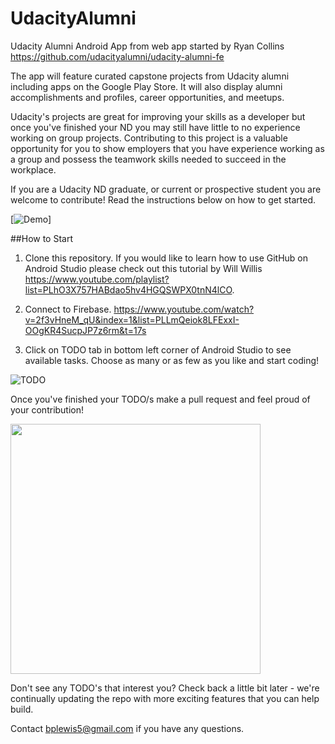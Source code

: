 # UdacityAlumni
Udacity Alumni Android App from web app started by Ryan Collins https://github.com/udacityalumni/udacity-alumni-fe

The app will feature curated capstone projects from Udacity alumni including apps on the Google Play Store. It will also display alumni accomplishments and profiles, career opportunities, and meetups.

Udacity's projects are great for improving your skills as a developer but once you've finished your ND you may still have little to no experience working on group projects. Contributing to this project is a valuable opportunity for you to show employers that you have experience working as a group and possess the teamwork skills needed to succeed in the workplace.

If you are a Udacity ND graduate, or current or prospective student you are welcome to contribute! Read the instructions below on how to get started. 

[![Demo](https://j.gifs.com/GZXDKJ.gif)]

##How to Start

1. Clone this repository. If you would like to learn how to use GitHub on Android Studio please check out this tutorial by Will Willis https://www.youtube.com/playlist?list=PLhO3X757HABdao5hv4HGQSWPX0tnN4lCO. 

2. Connect to Firebase. https://www.youtube.com/watch?v=2f3vHneM_qU&index=1&list=PLLmQeiok8LFExxI-OOgKR4SucpJP7z6rm&t=17s

3. Click on TODO tab in bottom left corner of Android Studio to see available tasks. Choose as many or as few as you like and start coding!

![TODO](https://github.com/BenGoBlue05/UdacityAlumni/blob/master/Todos/Todo.png)

Once you've finished your TODO/s make a pull request and feel proud of your contribution!

<img src="https://github.com/BenGoBlue05/UdacityAlumni/blob/master/Todos/pull-request.png" width = 400>

Don't see any TODO's that interest you? Check back a little bit later - we're continually updating the repo with more exciting features that you can help build.

Contact bplewis5@gmail.com if you have any questions.




